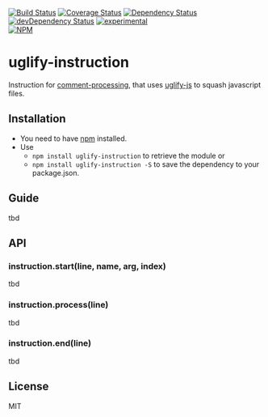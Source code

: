 [![Build Status][buildstatus-img]][buildstatus-url] [![Coverage Status][coverage-img]][coverage-url] [![Dependency Status][dependency-img]][dependency-url] [![devDependency Status][devDependency-img]][devDependency-url] [![experimental][experimental-img]][stability-url]  
[![NPM][nodei-img]][nodei-url]

# uglify-instruction
Instruction for [comment-processing][], that uses [uglify-js][] to squash javascript files.

## Installation

* You need to have [npm][npm] installed.  
* Use 
    * `npm install uglify-instruction` to retrieve the module or 
    * `npm install uglify-instruction -S` to save the dependency to your package.json.

## Guide

tbd

## API

### instruction.start(line, name, arg, index)

tbd

### instruction.process(line)

tbd

### instruction.end(line)

tbd

## License

MIT

[npm]:http://npmjs.org/
[comment-processing]: https://www.npmjs.com/package/comment-processing
[uglify-js]: https://www.npmjs.com/package/uglify-js

[buildstatus-img]: https://travis-ci.org/pmentz/uglify-instruction.svg?branch=master
[buildstatus-url]: https://travis-ci.org/pmentz/uglify-instruction
[coverage-img]: https://coveralls.io/repos/pmentz/uglify-instruction/badge.svg?service=github&branch=master
[coverage-url]: https://coveralls.io/github/pmentz/uglify-instruction?branch=master
[dependency-img]: https://david-dm.org/pmentz/uglify-instruction.svg
[dependency-url]: https://david-dm.org/pmentz/uglify-instruction
[devDependency-img]: https://david-dm.org/pmentz/uglify-instruction/dev-status.svg
[devDependency-url]: https://david-dm.org/pmentz/uglify-instruction#info=devDependencies
[experimental-img]: https://img.shields.io/badge/stability-1%20--%20experimental-orange.svg?style=flat-round
[stability-url]: https://iojs.org/api/documentation.html#documentation_stability_index
[nodei-img]: https://nodei.co/npm/uglify-instruction.png?compact=true
[nodei-url]: https://nodei.co/npm/uglify-instruction/
